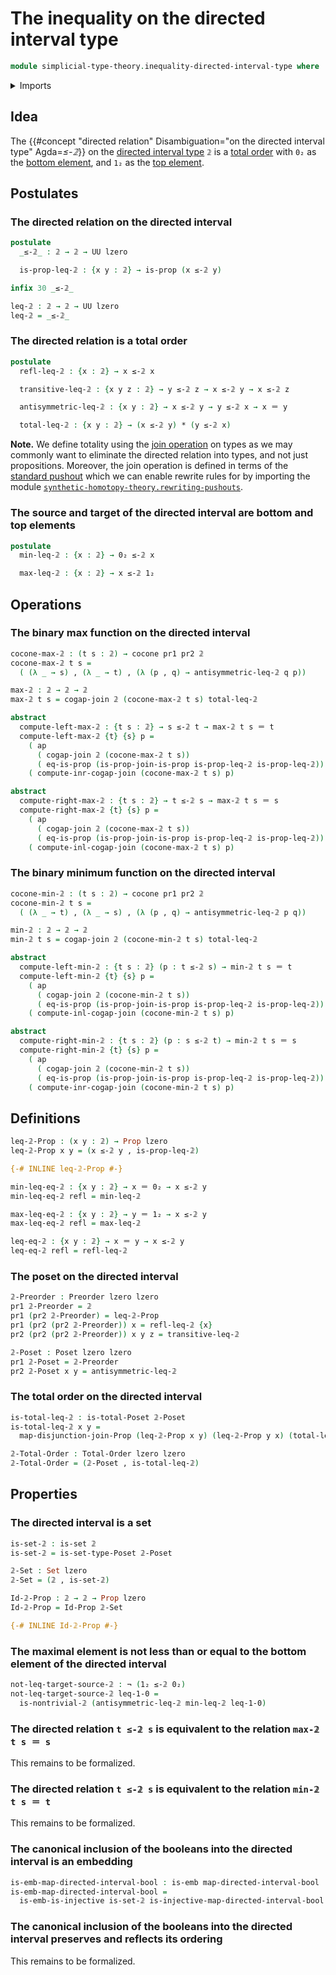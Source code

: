 # The inequality on the directed interval type

```agda
module simplicial-type-theory.inequality-directed-interval-type where
```

<details><summary>Imports</summary>

```agda
open import foundation.action-on-identifications-functions
open import foundation.cartesian-product-types
open import foundation.coproduct-types
open import foundation.dependent-pair-types
open import foundation.embeddings
open import foundation.function-types
open import foundation.homotopies
open import foundation.identity-types
open import foundation.injective-maps
open import foundation.negated-equality
open import foundation.negation
open import foundation.propositions
open import foundation.sets
open import foundation.universe-levels

open import order-theory.posets
open import order-theory.preorders
open import order-theory.total-orders

open import simplicial-type-theory.directed-interval-type

open import synthetic-homotopy-theory.cocones-under-spans
open import synthetic-homotopy-theory.joins-of-types
```

</details>

## Idea

The
{{#concept "directed relation" Disambiguation="on the directed interval type" Agda=_≤-𝟚_}}
on the
[directed interval type](simplicial-type-theory.directed-interval-type.md) `𝟚`
is a [total order](order-theory.total-orders.md) with `0₂` as the
[bottom element](order-theory.bottom-elements-posets.md), and `1₂` as the
[top element](order-theory.top-elements-posets.md).

## Postulates

### The directed relation on the directed interval

```agda
postulate
  _≤-𝟚_ : 𝟚 → 𝟚 → UU lzero

  is-prop-leq-𝟚 : {x y : 𝟚} → is-prop (x ≤-𝟚 y)

infix 30 _≤-𝟚_

leq-𝟚 : 𝟚 → 𝟚 → UU lzero
leq-𝟚 = _≤-𝟚_
```

### The directed relation is a total order

```agda
postulate
  refl-leq-𝟚 : {x : 𝟚} → x ≤-𝟚 x

  transitive-leq-𝟚 : {x y z : 𝟚} → y ≤-𝟚 z → x ≤-𝟚 y → x ≤-𝟚 z

  antisymmetric-leq-𝟚 : {x y : 𝟚} → x ≤-𝟚 y → y ≤-𝟚 x → x ＝ y

  total-leq-𝟚 : {x y : 𝟚} → (x ≤-𝟚 y) * (y ≤-𝟚 x)
```

**Note.** We define totality using the
[join operation](synthetic-homotopy-theory.joins-of-types.md) on types as we may
commonly want to eliminate the directed relation into types, and not just
propositions. Moreover, the join operation is defined in terms of the
[standard pushout](synthetic-homotopy-theory.pushouts.md) which we can enable
rewrite rules for by importing the module
[`synthetic-homotopy-theory.rewriting-pushouts`](synthetic-homotopy-theory.rewriting-pushouts.md).

### The source and target of the directed interval are bottom and top elements

```agda
postulate
  min-leq-𝟚 : {x : 𝟚} → 0₂ ≤-𝟚 x

  max-leq-𝟚 : {x : 𝟚} → x ≤-𝟚 1₂
```

## Operations

### The binary max function on the directed interval

```agda
cocone-max-𝟚 : (t s : 𝟚) → cocone pr1 pr2 𝟚
cocone-max-𝟚 t s =
  ( (λ _ → s) , (λ _ → t) , (λ (p , q) → antisymmetric-leq-𝟚 q p))

max-𝟚 : 𝟚 → 𝟚 → 𝟚
max-𝟚 t s = cogap-join 𝟚 (cocone-max-𝟚 t s) total-leq-𝟚

abstract
  compute-left-max-𝟚 : {t s : 𝟚} → s ≤-𝟚 t → max-𝟚 t s ＝ t
  compute-left-max-𝟚 {t} {s} p =
    ( ap
      ( cogap-join 𝟚 (cocone-max-𝟚 t s))
      ( eq-is-prop (is-prop-join-is-prop is-prop-leq-𝟚 is-prop-leq-𝟚))) ∙
    ( compute-inr-cogap-join (cocone-max-𝟚 t s) p)

abstract
  compute-right-max-𝟚 : {t s : 𝟚} → t ≤-𝟚 s → max-𝟚 t s ＝ s
  compute-right-max-𝟚 {t} {s} p =
    ( ap
      ( cogap-join 𝟚 (cocone-max-𝟚 t s))
      ( eq-is-prop (is-prop-join-is-prop is-prop-leq-𝟚 is-prop-leq-𝟚))) ∙
    ( compute-inl-cogap-join (cocone-max-𝟚 t s) p)
```

### The binary minimum function on the directed interval

```agda
cocone-min-𝟚 : (t s : 𝟚) → cocone pr1 pr2 𝟚
cocone-min-𝟚 t s =
  ( (λ _ → t) , (λ _ → s) , (λ (p , q) → antisymmetric-leq-𝟚 p q))

min-𝟚 : 𝟚 → 𝟚 → 𝟚
min-𝟚 t s = cogap-join 𝟚 (cocone-min-𝟚 t s) total-leq-𝟚

abstract
  compute-left-min-𝟚 : {t s : 𝟚} (p : t ≤-𝟚 s) → min-𝟚 t s ＝ t
  compute-left-min-𝟚 {t} {s} p =
    ( ap
      ( cogap-join 𝟚 (cocone-min-𝟚 t s))
      ( eq-is-prop (is-prop-join-is-prop is-prop-leq-𝟚 is-prop-leq-𝟚))) ∙
    ( compute-inl-cogap-join (cocone-min-𝟚 t s) p)

abstract
  compute-right-min-𝟚 : {t s : 𝟚} (p : s ≤-𝟚 t) → min-𝟚 t s ＝ s
  compute-right-min-𝟚 {t} {s} p =
    ( ap
      ( cogap-join 𝟚 (cocone-min-𝟚 t s))
      ( eq-is-prop (is-prop-join-is-prop is-prop-leq-𝟚 is-prop-leq-𝟚))) ∙
    ( compute-inr-cogap-join (cocone-min-𝟚 t s) p)
```

## Definitions

```agda
leq-𝟚-Prop : (x y : 𝟚) → Prop lzero
leq-𝟚-Prop x y = (x ≤-𝟚 y , is-prop-leq-𝟚)

{-# INLINE leq-𝟚-Prop #-}

min-leq-eq-𝟚 : {x y : 𝟚} → x ＝ 0₂ → x ≤-𝟚 y
min-leq-eq-𝟚 refl = min-leq-𝟚

max-leq-eq-𝟚 : {x y : 𝟚} → y ＝ 1₂ → x ≤-𝟚 y
max-leq-eq-𝟚 refl = max-leq-𝟚

leq-eq-𝟚 : {x y : 𝟚} → x ＝ y → x ≤-𝟚 y
leq-eq-𝟚 refl = refl-leq-𝟚
```

### The poset on the directed interval

```agda
𝟚-Preorder : Preorder lzero lzero
pr1 𝟚-Preorder = 𝟚
pr1 (pr2 𝟚-Preorder) = leq-𝟚-Prop
pr1 (pr2 (pr2 𝟚-Preorder)) x = refl-leq-𝟚 {x}
pr2 (pr2 (pr2 𝟚-Preorder)) x y z = transitive-leq-𝟚

𝟚-Poset : Poset lzero lzero
pr1 𝟚-Poset = 𝟚-Preorder
pr2 𝟚-Poset x y = antisymmetric-leq-𝟚
```

### The total order on the directed interval

```agda
is-total-leq-𝟚 : is-total-Poset 𝟚-Poset
is-total-leq-𝟚 x y =
  map-disjunction-join-Prop (leq-𝟚-Prop x y) (leq-𝟚-Prop y x) (total-leq-𝟚)

𝟚-Total-Order : Total-Order lzero lzero
𝟚-Total-Order = (𝟚-Poset , is-total-leq-𝟚)
```

## Properties

### The directed interval is a set

```agda
is-set-𝟚 : is-set 𝟚
is-set-𝟚 = is-set-type-Poset 𝟚-Poset

𝟚-Set : Set lzero
𝟚-Set = (𝟚 , is-set-𝟚)

Id-𝟚-Prop : 𝟚 → 𝟚 → Prop lzero
Id-𝟚-Prop = Id-Prop 𝟚-Set

{-# INLINE Id-𝟚-Prop #-}
```

### The maximal element is not less than or equal to the bottom element of the directed interval

```agda
not-leq-target-source-𝟚 : ¬ (1₂ ≤-𝟚 0₂)
not-leq-target-source-𝟚 leq-1-0 =
  is-nontrivial-𝟚 (antisymmetric-leq-𝟚 min-leq-𝟚 leq-1-0)
```

### The directed relation `t ≤-𝟚 s` is equivalent to the relation `max-𝟚 t s ＝ s`

This remains to be formalized.

### The directed relation `t ≤-𝟚 s` is equivalent to the relation `min-𝟚 t s ＝ t`

This remains to be formalized.

### The canonical inclusion of the booleans into the directed interval is an embedding

```agda
is-emb-map-directed-interval-bool : is-emb map-directed-interval-bool
is-emb-map-directed-interval-bool =
  is-emb-is-injective is-set-𝟚 is-injective-map-directed-interval-bool
```

### The canonical inclusion of the booleans into the directed interval preserves and reflects its ordering

This remains to be formalized.
